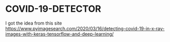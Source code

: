 # COVID-19-DETECTOR
I got the idea from this site https://www.pyimagesearch.com/2020/03/16/detecting-covid-19-in-x-ray-images-with-keras-tensorflow-and-deep-learning/
